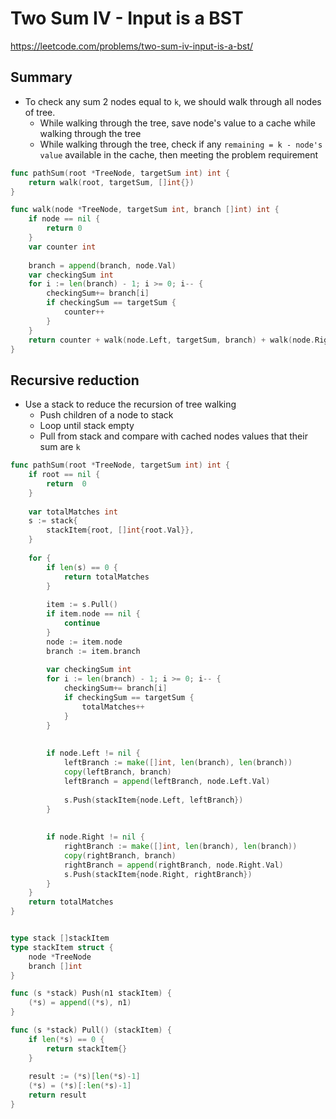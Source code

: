 # Two Sum IV - Input is a BST

https://leetcode.com/problems/two-sum-iv-input-is-a-bst/

## Summary
 - To check any sum 2 nodes equal to `k`, we should walk through all nodes of tree.
	 - While walking through the tree, save node's value to a cache while walking through the tree
	 - While walking through the tree, check if any `remaining = k - node's value` available in the cache, then meeting the problem requirement

```go
func pathSum(root *TreeNode, targetSum int) int {
    return walk(root, targetSum, []int{})
}

func walk(node *TreeNode, targetSum int, branch []int) int {
    if node == nil {
        return 0
    }
    var counter int
    
    branch = append(branch, node.Val)
    var checkingSum int
    for i := len(branch) - 1; i >= 0; i-- {
        checkingSum+= branch[i]
        if checkingSum == targetSum {
            counter++
        }
    }
    return counter + walk(node.Left, targetSum, branch) + walk(node.Right, targetSum, branch)
}
```

## Recursive reduction

 - Use a stack to reduce the recursion of tree walking
	 - Push children of a node to stack
	 - Loop until stack empty
	 - Pull from stack and compare with cached nodes values that their sum are `k`

```go
func pathSum(root *TreeNode, targetSum int) int {
    if root == nil {
        return  0
    }
    
    var totalMatches int
    s := stack{
        stackItem{root, []int{root.Val}},
    }
    
    for {
        if len(s) == 0 {
            return totalMatches
        }
        
        item := s.Pull()
        if item.node == nil {
            continue
        }
        node := item.node
        branch := item.branch
        
        var checkingSum int
        for i := len(branch) - 1; i >= 0; i-- {
            checkingSum+= branch[i]
            if checkingSum == targetSum {
                totalMatches++
            }
        }
        
        
        if node.Left != nil {
            leftBranch := make([]int, len(branch), len(branch))
            copy(leftBranch, branch)
            leftBranch = append(leftBranch, node.Left.Val)
            
            s.Push(stackItem{node.Left, leftBranch})
        }
        
        
        if node.Right != nil {
            rightBranch := make([]int, len(branch), len(branch))
            copy(rightBranch, branch)
            rightBranch = append(rightBranch, node.Right.Val)
            s.Push(stackItem{node.Right, rightBranch})
        }
    }
    return totalMatches
}


type stack []stackItem
type stackItem struct {
    node *TreeNode
    branch []int
}

func (s *stack) Push(n1 stackItem) {
    (*s) = append((*s), n1)
}

func (s *stack) Pull() (stackItem) {
    if len(*s) == 0 {
        return stackItem{}
    }
    
    result := (*s)[len(*s)-1]
    (*s) = (*s)[:len(*s)-1]
    return result
}
```

